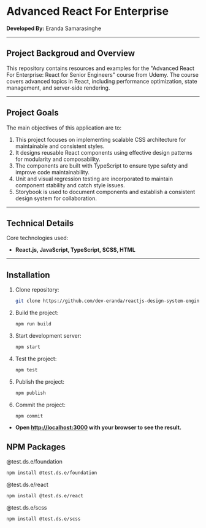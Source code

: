 # Advanced React For Enterprise

**Developed By:** Eranda Samarasinghe
<hr />

## Project Backgroud and Overview
This repository contains resources and examples for the "Advanced React For Enterprise: React for Senior Engineers" course from Udemy. The course covers advanced topics in React, including performance optimization, state management, and server-side rendering.
<hr />

## Project Goals
The main objectives of this application are to:

1. This project focuses on implementing scalable CSS architecture for maintainable and consistent styles.
2. It designs reusable React components using effective design patterns for modularity and composability.
3. The components are built with TypeScript to ensure type safety and improve code maintainability.
4. Unit and visual regression testing are incorporated to maintain component stability and catch style issues.
5. Storybook is used to document components and establish a consistent design system for collaboration.
<hr />

## Technical Details
Core technologies used: 

- **React.js, JavaScript, TypeScript, SCSS, HTML**
<hr />

## Installation
1. Clone repository:
   ```sh
   git clone https://github.com/dev-eranda/reactjs-design-system-engineer
   
2. Build the project:
   ```sh
   npm run build

3. Start development server:
   ```sh
   npm start

4. Test the project:
   ```sh
   npm test

5. Publish the project:
   ```sh
   npm publish

6. Commit the project:
    ```sh
    npm commit

- **Open [http://localhost:3000](http://localhost:3000) with your browser to see the result.**

## NPM Packages
@test.ds.e/foundation
```bash
npm install @test.ds.e/foundation
```
@test.ds.e/react
```bash
npm install @test.ds.e/react
```
@test.ds.e/scss
```bash
npm install @test.ds.e/scss
```
